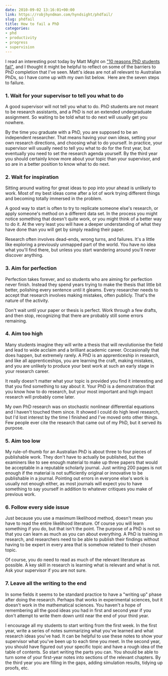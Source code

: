 ```yaml
---
date: 2010-09-02 13:16:01+00:00
link: https://robjhyndman.com/hyndsight/phdfail/
slug: phdfail
title: How to fail a PhD
categories:
- phd
- productivity
- progress
- supervision
---
```


I read an interesting post today by Matt Might on ["10 reasons PhD students fail"](http://matt.might.net/articles/ways-to-fail-a-phd/), and I thought it might be helpful to reflect on some of the barriers to PhD completion that I've seen. Matt's ideas are not all relevant to Australian PhDs, so I have come up with my own list below.  Here are the seven steps to failure.


### 1. Wait for your supervisor to tell you what to do


A good supervisor will not tell you what to do. PhD students are not meant to be research assistants, and a PhD is not an extended undergraduate assignment. So waiting to be told what to do next will usually get you nowhere.

By the time you graduate with a PhD, you are supposed to be an independent researcher. That means having your own ideas, setting your own research directions, and choosing what to do yourself. In practice, your supervisor will usually need to tell you what to do for the first year, but eventually you need to set the research agenda yourself. By the third year you should certainly know more about your topic than your supervisor, and so are in a better position to know what to do next.


### 2. Wait for inspiration


Sitting around waiting for great ideas to pop into your ahead is unlikely to work. Most of my best ideas come after a lot of work trying different things and becoming totally immersed in the problem.

A good way to start is often to try to replicate someone else's research, or apply someone's method on a different data set. In the process you might notice something that doesn't quite work, or you might think of a better way to do it. At the very least you will have a deeper understanding of what they have done than you will get by simply reading their paper.

Research often involves dead-ends, wrong turns, and failures. It's a little like exploring a previously unmapped part of the world. You have no idea what you'll find there, but unless you start wandering around you'll never discover anything.


### 3. Aim for perfection


Perfection takes forever, and so students who are aiming for perfection never finish. Instead they spend years trying to make the thesis that little bit better, polishing every sentence until it gleams. Every researcher needs to accept that research involves making mistakes, often publicly. That's the nature of the activity.

Don't wait until your paper or thesis is perfect. Work through a few drafts, and then stop, recognizing that there are probably still some errors remaining.


### 4. Aim too high


Many students imagine they will write a thesis that will revolutionise the field and lead to wide acclaim and a brilliant academic career. Occasionally that does happen, but extremely rarely. A PhD is an apprenticeship in research, and like all apprenticeships, you are learning the craft, making mistakes, and you are unlikely to produce your best work at such an early stage in your research career.

It really doesn't matter what your topic is provided you find it interesting and that you find something to say about it. Your PhD is a demonstration that you know how to do research, but your most important and high impact research will probably come later.

My own PhD research was on stochastic nonlinear differential equations and I haven't touched them since. It showed I could do high level research, but I'd lost interest by the time I finished and I've moved onto other things. Few people ever cite the research that came out of my PhD, but it served its purpose.


### 5. Aim too low


My rule-of-thumb for an Australian PhD is about three to four pieces of publishable work. They don't have to actually be published, but the examiners like to see enough material to make up three papers that would be acceptable in a reputable scholarly journal. Just writing 200 pages is not enough if the material is not sufficiently original or innovative to be publishable in a journal. Pointing out errors in everyone else's work is usually not enough either, as most journals will expect you to have something to say yourself in addition to whatever critiques you make of previous work.


### 6. Follow every side issue


Just because you use a maximum likelihood method, doesn't mean you have to read the entire likelihood literature. Of course you will learn something if you do, but that isn't the point. The purpose of a PhD is not so that you can learn as much as you can about everything. A PhD is training in research, and researchers need to be able to publish their findings without having to be expert in every area that is somehow related to their chosen topic.

Of course, you do need to read as much of the relevant literature as possible. A key skill in research is learning what is relevant and what is not. Ask your supervisor if you are not sure.


### 7. Leave all the writing to the end


In some fields it seems to be standard practice to have a "writing up" phase after doing the research. Perhaps that works in experimental sciences, but it doesn't work in the mathematical sciences. You haven't a hope of remembering all the good ideas you had in first and second year if you don't attempt to write them down until near the end of your third year.

I encourage all my students to start writing from the first week. In the first year, write a series of notes summarizing what you've learned and what research ideas you've had. It can be helpful to use these notes to show your supervisor what you've been up to each time you meet. In the second year, you should have figured out your specific topic and have a rough idea of the table of contents. So start writing the parts you can. You should be able to turn some of your first-year notes into sections of the relevant chapters. By the third year you are filling in the gaps, adding simulation results, tidying up proofs, etc.


